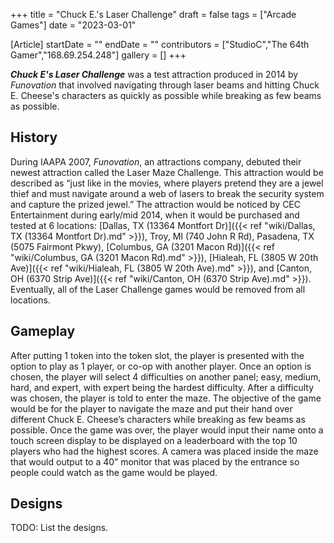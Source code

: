 +++
title = "Chuck E.'s Laser Challenge"
draft = false
tags = ["Arcade Games"]
date = "2023-03-01"

[Article]
startDate = ""
endDate = ""
contributors = ["StudioC","The 64th Gamer","168.69.254.248"]
gallery = []
+++


<b><i>Chuck E's Laser Challenge</b></i> was a test attraction produced in 2014 by <i>Funovation</i> that involved navigating through laser beams and hitting Chuck E. Cheese's characters as quickly as possible while breaking as few beams as possible.

<h2> History </h2>
During IAAPA 2007, <i>Funovation</i>, an attractions company, debuted their newest attraction called the Laser Maze Challenge. This attraction would be described as “just like in the movies, where players pretend they are a jewel thief and must navigate around a web of lasers to break the security system and capture the prized jewel.” The attraction would be noticed by CEC Entertainment during early/mid 2014, when it would be purchased and tested at 6 locations: [Dallas, TX (13364 Montfort Dr)]({{< ref "wiki/Dallas, TX (13364 Montfort Dr).md" >}}), Troy, MI (740 John R Rd), Pasadena, TX (5075 Fairmont Pkwy), [Columbus, GA (3201 Macon Rd)]({{< ref "wiki/Columbus, GA (3201 Macon Rd).md" >}}), [Hialeah, FL (3805 W 20th Ave)]({{< ref "wiki/Hialeah, FL (3805 W 20th Ave).md" >}}), and [Canton, OH (6370 Strip Ave)]({{< ref "wiki/Canton, OH (6370 Strip Ave).md" >}}). Eventually, all of the Laser Challenge games would be removed from all locations.

<h2> Gameplay </h2>
After putting 1 token into the token slot, the player is presented with the option to play as 1 player, or co-op with another player. Once an option is chosen, the player will select 4 difficulties on another panel; easy, medium, hard, and expert, with expert being the hardest difficulty. After a difficulty was chosen, the player is told to enter the maze. The objective of the game would be for the player to navigate the maze and put their hand over different Chuck E. Cheese’s characters while breaking as few beams as possible. Once the game was over, the player would input their name onto a touch screen display to be displayed on a leaderboard with the top 10 players who had the highest scores. A camera was placed inside the maze that would output to a 40” monitor that was placed by the entrance so people could watch as the game would be played. 

<h2> Designs </h2>
TODO: List the designs.